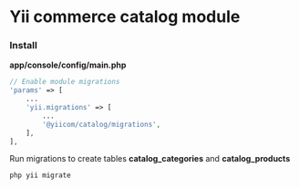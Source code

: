 # Yii commerce catalog module

### Install


**app/console/config/main.php**
```php
// Enable module migrations 
'params' => [
    ...
    'yii.migrations' => [
        ...
        '@yiicom/catalog/migrations',
    ],
],
```

Run migrations to create tables **catalog_categories** and **catalog_products**
```bash
php yii migrate
```